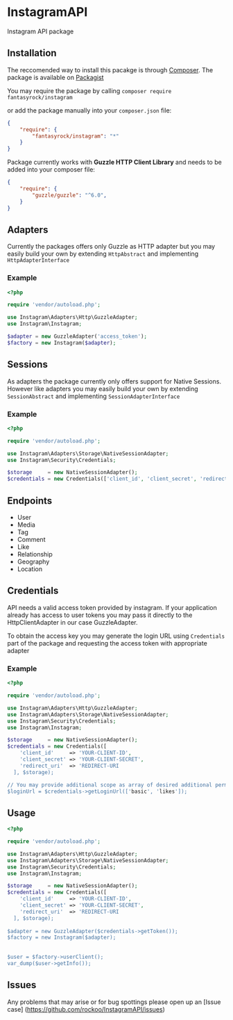 # InstagramAPI

Instagram API package

## Installation

The reccomended way to install this pacakge is through [Composer](https://getcomposer.org). The package is available on [Packagist](https://packagist.org/packages/fantasyrock/instagram)

You may require the package by calling `composer require fantasyrock/instagram`

or add the package manually into your `composer.json` file:

```json
{
    "require": {
        "fantasyrock/instagram": "*"
    }
}
```

Package currently works with **Guzzle HTTP Client Library** and needs to be added into your composer file:

```json
{
    "require": {
        "guzzle/guzzle": "^6.0",
    }
}
```

## Adapters

Currently the packages offers only Guzzle as HTTP adapter but you may easily build your own by extending `HttpAbstract` and implementing `HttpAdapterInterface`

### Example
```php
<?php 

require 'vendor/autoload.php';

use Instagram\Adapters\Http\GuzzleAdapter;
use Instagram\Instagram;

$adapter = new GuzzleAdapter('access_token');
$factory = new Instagram($adapter);
```

## Sessions

As adapters the package currently only offers support for Native Sessions. However like adapters you may easily build your own by extending `SessionAbstract` and implementing `SessionAdapterInterface`


### Example
```php
<?php 

require 'vendor/autoload.php';

use Instagram\Adapters\Storage\NativeSessionAdapter;
use Instagram\Security\Credentials;

$storage     = new NativeSessionAdapter();
$credentials = new Credentials(['client_id', 'client_secret', 'redirect_uri'], $storage);
```

## Endpoints

* User
* Media
* Tag
* Comment
* Like
* Relationship
* Geography
* Location


## Credentials

API needs a valid access token provided by instagram. If your application already has access to user tokens you may pass
it directly to the HttpClientAdapter in our case GuzzleAdapter.

To obtain the access key you may generate the login URL using `Credentials` part of the package and requesting the access token with appropriate adapter

### Example

```php
<?php

require 'vendor/autoload.php';

use Instagram\Adapters\Http\GuzzleAdapter;
use Instagram\Adapters\Storage\NativeSessionAdapter;
use Instagram\Security\Credentials;
use Instagram\Instagram;

$storage     = new NativeSessionAdapter();
$credentials = new Credentials([
    'client_id'     => 'YOUR-CLIENT-ID',
    'client_secret' => 'YOUR-CLIENT-SECRET',
    'redirect_uri'  => 'REDIRECT-URI
  ], $storage);

// You may provide additional scope as array of desired additional permissions
$loginUrl = $credentials->getLoginUrl(['basic', 'likes']);
```

## Usage
```php
<?php 

require 'vendor/autoload.php';

use Instagram\Adapters\Http\GuzzleAdapter;
use Instagram\Adapters\Storage\NativeSessionAdapter;
use Instagram\Security\Credentials;
use Instagram\Instagram;

$storage     = new NativeSessionAdapter();
$credentials = new Credentials([
    'client_id'     => 'YOUR-CLIENT-ID', 
    'client_secret' => 'YOUR-CLIENT-SECRET', 
    'redirect_uri'  => 'REDIRECT-URI
  ], $storage);
  
$adapter = new GuzzleAdapter($credentials->getToken());  
$factory = new Instagram($adapter);
  
  
$user = $factory->userClient();
var_dump($user->getInfo());
```

## Issues

Any problems that may arise or for bug spottings please open up an [Issue case] (https://github.com/rockoo/InstagramAPI/issues)
